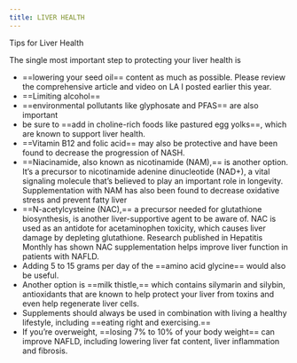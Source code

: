```yaml
---
title: LIVER HEALTH 
---
```


Tips for Liver Health

The single most important step to protecting your liver health is 

+ ==lowering your seed oil== content as much as possible. Please review the comprehensive article and video on LA I posted earlier this year.
+  ==Limiting alcohol==
+  ==environmental pollutants like glyphosate and PFAS== are also important
+ be sure to ==add in choline-rich foods like pastured egg yolks==, which are known to support liver health.
+ ==Vitamin B12 and folic acid== may also be protective and have been found to decrease the progression of NASH.
+ ==Niacinamide, also known as nicotinamide (NAM),== is another option. It’s a precursor to nicotinamide adenine dinucleotide (NAD+), a vital signaling molecule that’s believed to play an important role in longevity. Supplementation with NAM has also been found to decrease oxidative stress and prevent fatty liver
+ ==N-acetylcysteine (NAC),== a precursor needed for glutathione biosynthesis, is another liver-supportive agent to be aware of. NAC is used as an antidote for acetaminophen toxicity, which causes liver damage by depleting glutathione. Research published in Hepatitis Monthly has shown NAC supplementation helps improve liver function in patients with NAFLD.
+ Adding 5 to 15 grams per day of the ==amino acid glycine== would also be useful.
+ Another option is ==milk thistle,== which contains silymarin and silybin, antioxidants that are known to help protect your liver from toxins and even help regenerate liver cells.
+ Supplements should always be used in combination with living a healthy lifestyle, including ==eating right and exercising.== 
+ If you’re overweight, ==losing 7% to 10% of your body weight== can improve NAFLD, including lowering liver fat content, liver inflammation and fibrosis.